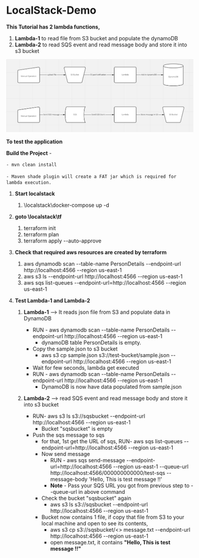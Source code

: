 # LocalStack-Demo

**This Tutorial has 2 lambda functions,**
1. **Lambda-1** to read file from S3 bucket and populate the dynamoDB
2. **Lambda-2** to read SQS event and read message body and store it into s3 bucket

![img.png](img.png)

**To test the application**

**Build the Project** - 
    
    - mvn clean install

    - Maven shade plugin will create a FAT jar which is required for lambda execution.

1. **Start localstack**
   1. \localstack\docker-compose up -d

2. **goto \localstack\tf**
   1. terraform init
   2. terraform plan
   3. terraform apply --auto-approve

3. **Check that required aws resources are created by terraform**
   1. aws dynamodb scan --table-name PersonDetails --endpoint-url http://localhost:4566 --region us-east-1
   2. aws s3 ls --endpoint-url http://localhost:4566 --region us-east-1
   3. aws sqs list-queues --endpoint-url=http://localhost:4566 --region us-east-1

4. **Test Lambda-1 and Lambda-2**
   1. **Lambda-1** --> It reads json file from S3 and populate data in DynamoDB
      - RUN - aws dynamodb scan --table-name PersonDetails --endpoint-url http://localhost:4566 --region us-east-1
        - dynamoDB table PersonDetails is empty.
      - Copy the sample.json to s3 bucket
        - aws s3 cp sample.json s3://test-bucket/sample.json --endpoint-url http://localhost:4566 --region us-east-1
      - Wait for few seconds, lambda get executed
      - RUN - aws dynamodb scan --table-name PersonDetails --endpoint-url http://localhost:4566 --region us-east-1
        - DynamoDB is now have data populated from sample.json

   2. **Lambda-2** --> read SQS event and read message body and store it into s3 bucket
      - RUN- aws s3 ls s3://sqsbucket --endpoint-url http://localhost:4566 --region us-east-1
        - Bucket "sqsbucket" is empty
      - Push the sqs message to sqs 
        - for that, 1st get the URL of sqs, RUN- aws sqs list-queues --endpoint-url=http://localhost:4566 --region us-east-1
        - Now send message 
          - RUN - aws sqs send-message --endpoint-url=http://localhost:4566 --region us-east-1 --queue-url  http://localhost:4566/000000000000/test-sqs --message-body 'Hello, This is test message !!'
          - **Note** - Pass your SQS URL you got from previous step to --queue-url in above command 
        - Check the bucket "sqsbucket" again 
          - aws s3 ls s3://sqsbucket --endpoint-url http://localhost:4566 --region us-east-1
        - Bucket now contains 1 file, if copy that file from S3 to your local machine and open to see its contents,
          - aws s3 cp s3://sqsbucket/<<file-name>> message.txt --endpoint-url http://localhost:4566 --region us-east-1
          - open message.txt, it contains **"Hello, This is test message !!"**
